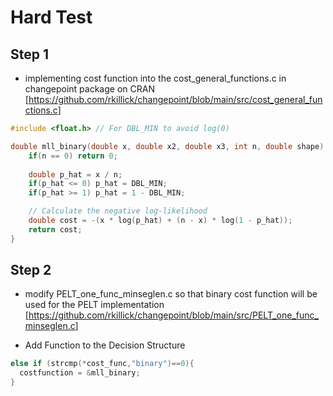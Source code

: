 # Hard Test

## Step 1

-   implementing cost function into the cost_general_functions.c in changepoint package on CRAN [<https://github.com/rkillick/changepoint/blob/main/src/cost_general_functions.c>]

``` c
#include <float.h> // For DBL_MIN to avoid log(0)

double mll_binary(double x, double x2, double x3, int n, double shape) {
    if(n == 0) return 0;
    
    double p_hat = x / n; 
    if(p_hat <= 0) p_hat = DBL_MIN;
    if(p_hat >= 1) p_hat = 1 - DBL_MIN;

    // Calculate the negative log-likelihood
    double cost = -(x * log(p_hat) + (n - x) * log(1 - p_hat));
    return cost;
}
```

## Step 2

-   modify PELT_one_func_minseglen.c so that binary cost function will be used for the PELT implementation [<https://github.com/rkillick/changepoint/blob/main/src/PELT_one_func_minseglen.c>]

-   Add Function to the Decision Structure

``` c
else if (strcmp(*cost_func,"binary")==0){
  costfunction = &mll_binary;
}
```
